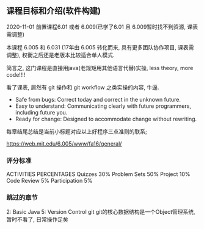 ## 课程目标和介绍(软件构建)

2020-11-01 前置课程6.01 或者 6.009(已学了6.01 且 6.009暂时找不到资源, 课表需调整)

本课程 6.005 和 6.031 (17年由 6.005 转化而来, 具有更多团队协作项目, 课表需调整), 权衡之后还是老版本比较适合单人模式.

简言之, 这门课程是直接用java(老规矩用其他语言代替)实操, less theory, more code!!!!

看了课表, 居然有 git 操作和 git workflow 之类实操的内容, 牛逼.

- Safe from bugs: Correct today and correct in the unknown future.
- Easy to understand: Communicating clearly with future programmers, including future you.
- Ready for change: Designed to accommodate change without rewriting.

每章结尾总结是当前小标题对应以上好程序三点准则的联系;

https://web.mit.edu/6.005/www/fa16/general/

### 评分标准

ACTIVITIES	PERCENTAGES
Quizzes	30%
Problem Sets	50%
Project	10%
Code Review	5%
Participation	5%

### 跳过的章节
2: Basic Java
5: Version Control git git的核心数据结构是一个Object管理系统, 暂时不看了, 日常操作足矣